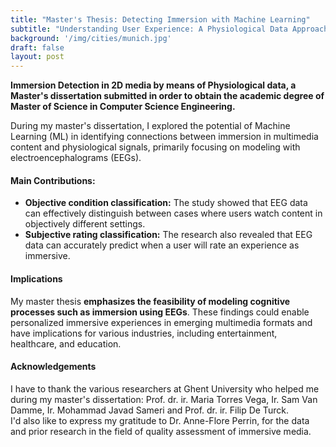 ```yaml
---
title: "Master's Thesis: Detecting Immersion with Machine Learning"
subtitle: "Understanding User Experience: A Physiological Data Approach"
background: '/img/cities/munich.jpg'
draft: false
layout: post
---
```



**Immersion Detection in 2D media by means of Physiological data, a Master's dissertation submitted in order to obtain the academic degree of
Master of Science in Computer Science Engineering.**

During my master's dissertation, I explored the potential of Machine Learning (ML) in identifying connections between immersion in multimedia content and physiological signals, primarily focusing on modeling with electroencephalograms (EEGs).


#### Main Contributions:
- **Objective condition classification:** The study showed that EEG data can effectively distinguish between cases where users watch content in objectively different settings. 
- **Subjective rating classification:** The research also revealed that EEG data can accurately predict when a user will rate an experience as immersive.

#### Implications
My master thesis **emphasizes the feasibility of modeling cognitive processes such as immersion using EEGs**. These findings could enable personalized immersive experiences in emerging multimedia formats and have implications for various industries, including entertainment, healthcare, and education.

#### Acknowledgements

I have to thank the various researchers at Ghent University who helped me during my master's dissertation: Prof. dr. ir. Maria Torres Vega, Ir. Sam Van Damme, Ir. Mohammad Javad Sameri and Prof. dr. ir. Filip De Turck. <br/>
I'd also like to express my gratitude to Dr. Anne-Flore Perrin, for the data and prior research in the field of quality assessment of immersive media.

